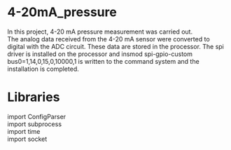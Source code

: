 # 4-20mA_pressure
 In this project, 4-20 mA pressure measurement was carried out.  
 The analog data received from the 4-20 mA sensor were converted to digital with the ADC circuit. These data are stored in the processor. The spi driver is installed on  the processor and insmod spi-gpio-custom bus0=1,14,0,15,0,10000,1 is written to the command system and the installation is completed.  
 
 # Libraries  
import ConfigParser  
import subprocess  
import time  
import socket
 
